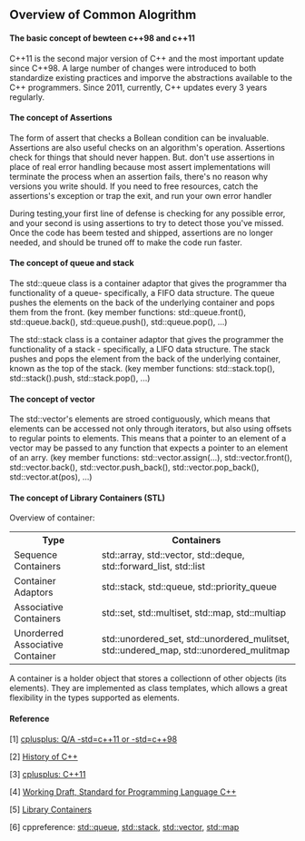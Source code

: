 ## Overview of Common Alogrithm ##

#### The basic concept of bewteen c++98 and c++11 ####

C++11 is the second major version of C++ and the most important update since C++98. A large number of changes were introduced to both standardize existing practices and imporve the abstractions available to the C++ programmers. Since 2011, currently, C++ updates every 3 years regularly.

#### The concept of Assertions ####

The form of assert that checks a Bollean condition can be invaluable. Assertions are also useful checks on an algorithm's operation. Assertions check for things that should never happen. But. don't use assertions in place of real error handling because most assert implementations will terminate the process when an assertion fails, there's no reason why versions you write should. If you need to free resources, catch the assertions's exception or trap the exit, and run your own error handler

During testing,your first line of defense is checking for any possible error, and your second is using assertions to try to detect those you've missed. Once the code has beem tested and shipped, assertions are no longer needed, and should be truned off to make the code run faster.

#### The concept of queue and stack ####

The std::queue class is a container adaptor that gives the programmer tha functionality of a queue- specifically, a FIFO data structure. The queue pushes the elements on the back of the underlying container and pops them from the front. (key member functions: std::queue.front(), std::queue.back(), std::queue.push(), std::queue.pop(), ...)

The std::stack class is a container adaptor that gives the programmer the functionality of a stack - specifically, a LIFO data structure. The stack pushes and pops the element from the back of the underlying container, known as the top of the stack. (key member functions: std::stack.top(), std::stack().push, std::stack.pop(), ...)

#### The concept of vector ####

The std::vector<T>'s elements are stroed contiguously, which means that elements can be accessed not only through iterators, but also using offsets to regular points to elements. This means that a pointer to an element of a vector may be passed to any function that expects a pointer to an element of an arry. (key member functions: std::vector<T>.assign(...), std::vector<T>.front(), std::vector<T>.back(), std::vector<T>.push_back(), std::vector<T>.pop_back(), std::vector<T>.at(pos), ...)

#### The concept of Library Containers (STL) ####

Overview of container:
<table>
 <tr>
  <th>Type</th>
  <th>Containers</th>
 </tr>
 <tr>
  <td>Sequence Containers</td>
  <td>std::array, std::vector, std::deque, std::forward_list, std::list</td>
 </tr>
 <tr>
  <td>Container Adaptors</td>
  <td>std::stack, std::queue, std::priority_queue</td>
 </tr>
 <tr>
  <td>Associative Containers</td>
  <td>std::set, std::multiset, std::map, std::multiap</td>
 </tr>
 <tr>
  <td>Unorderred Associative Container</td>
  <td>std::unordered_set, std::unordered_mulitset, std::undered_map, std::unordered_mulitmap</td>
 </tr>
</table>

A container is a holder object that stores a collectionn of other objects (its elements). They are implemented as class templates, which allows a great flexibility in the types supported as elements.

#### Reference ####

[1] [cplusplus: Q/A -std=c++11 or -std=c++98](https://www.cplusplus.com/forum/unices/172313/)

[2] [History of C++](https://en.cppreference.com/w/cpp/language/history)

[3] [cplusplus: C++11](https://en.cppreference.com/w/cpp/11)

[4] [Working Draft, Standard for Programming Language C++](http://www.open-std.org/jtc1/sc22/wg21/docs/papers/2012/n3337.pdf)

[5] [Library Containers](https://www.cplusplus.com/reference/stl/)

[6] cppreference: [std::queue](https://en.cppreference.com/w/cpp/container/queue), [std::stack](https://en.cppreference.com/w/cpp/container/stack), [std::vector](https://en.cppreference.com/w/cpp/container/vector), [std::map](http://en.cppreference.com/w/cpp/container/map)
